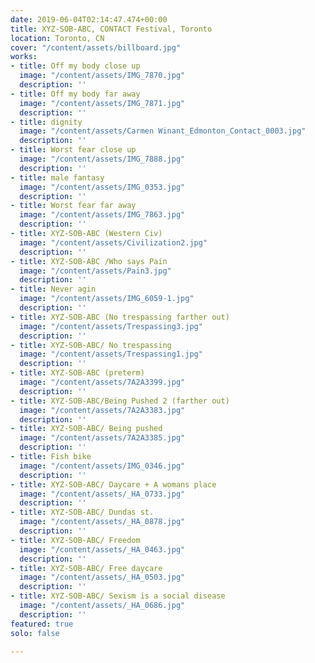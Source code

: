 ```yaml
---
date: 2019-06-04T02:14:47.474+00:00
title: XYZ-SOB-ABC, CONTACT Festival, Toronto
location: Toronto, CN
cover: "/content/assets/billboard.jpg"
works:
- title: Off my body close up
  image: "/content/assets/IMG_7870.jpg"
  description: ''
- title: Off my body far away
  image: "/content/assets/IMG_7871.jpg"
  description: ''
- title: dignity
  image: "/content/assets/Carmen Winant_Edmonton_Contact_0003.jpg"
  description: ''
- title: Worst fear close up
  image: "/content/assets/IMG_7888.jpg"
  description: ''
- title: male fantasy
  image: "/content/assets/IMG_0353.jpg"
  description: ''
- title: Worst fear far away
  image: "/content/assets/IMG_7863.jpg"
  description: ''
- title: XYZ-SOB-ABC (Western Civ)
  image: "/content/assets/Civilization2.jpg"
  description: ''
- title: XYZ-SOB-ABC /Who says Pain
  image: "/content/assets/Pain3.jpg"
  description: ''
- title: Never agin
  image: "/content/assets/IMG_6059-1.jpg"
  description: ''
- title: XYZ-SOB-ABC (No trespassing farther out)
  image: "/content/assets/Trespassing3.jpg"
  description: ''
- title: XYZ-SOB-ABC/ No trespassing
  image: "/content/assets/Trespassing1.jpg"
  description: ''
- title: XYZ-SOB-ABC (preterm)
  image: "/content/assets/7A2A3399.jpg"
  description: ''
- title: XYZ-SOB-ABC/Being Pushed 2 (farther out)
  image: "/content/assets/7A2A3383.jpg"
  description: ''
- title: XYZ-SOB-ABC/ Being pushed
  image: "/content/assets/7A2A3385.jpg"
  description: ''
- title: Fish bike
  image: "/content/assets/IMG_0346.jpg"
  description: ''
- title: XYZ-SOB-ABC/ Daycare + A womans place
  image: "/content/assets/_HA_0733.jpg"
  description: ''
- title: XYZ-SOB-ABC/ Dundas st.
  image: "/content/assets/_HA_0878.jpg"
  description: ''
- title: XYZ-SOB-ABC/ Freedom
  image: "/content/assets/_HA_0463.jpg"
  description: ''
- title: XYZ-SOB-ABC/ Free daycare
  image: "/content/assets/_HA_0503.jpg"
  description: ''
- title: XYZ-SOB-ABC/ Sexism is a social disease
  image: "/content/assets/_HA_0686.jpg"
  description: ''
featured: true
solo: false

---
```


